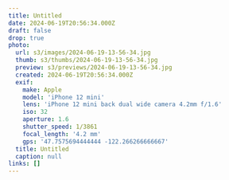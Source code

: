 ```yaml
---
title: Untitled
date: 2024-06-19T20:56:34.000Z
draft: false
drop: true
photo:
  url: s3/images/2024-06-19-13-56-34.jpg
  thumb: s3/thumbs/2024-06-19-13-56-34.jpg
  preview: s3/previews/2024-06-19-13-56-34.jpg
  created: 2024-06-19T20:56:34.000Z
  exif:
    make: Apple
    model: 'iPhone 12 mini'
    lens: 'iPhone 12 mini back dual wide camera 4.2mm f/1.6'
    iso: 32
    aperture: 1.6
    shutter_speed: 1/3861
    focal_length: '4.2 mm'
    gps: '47.7575694444444 -122.266266666667'
  title: Untitled
  caption: null
links: []
---
```

